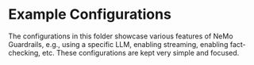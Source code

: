 # Example Configurations

The configurations in this folder showcase various features of NeMo Guardrails, e.g., using a specific LLM, enabling streaming, enabling fact-checking, etc. These configurations are kept very simple and focused.
